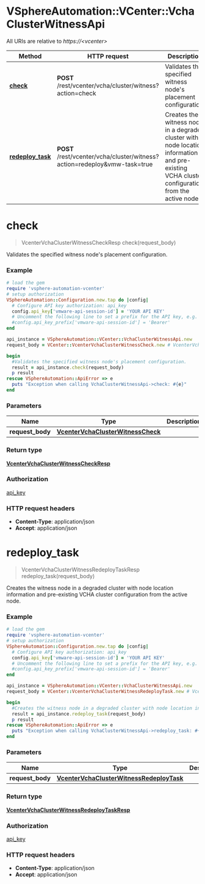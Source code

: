 # VSphereAutomation::VCenter::VchaClusterWitnessApi

All URIs are relative to *https://&lt;vcenter&gt;*

Method | HTTP request | Description
------------- | ------------- | -------------
[**check**](VchaClusterWitnessApi.md#check) | **POST** /rest/vcenter/vcha/cluster/witness?action&#x3D;check | Validates the specified witness node&#39;s placement configuration.
[**redeploy_task**](VchaClusterWitnessApi.md#redeploy_task) | **POST** /rest/vcenter/vcha/cluster/witness?action&#x3D;redeploy&amp;vmw-task&#x3D;true | Creates the witness node in a degraded cluster with node location information and pre-existing VCHA cluster configuration from the active node.


# **check**
> VcenterVchaClusterWitnessCheckResp check(request_body)

Validates the specified witness node's placement configuration.

### Example
```ruby
# load the gem
require 'vsphere-automation-vcenter'
# setup authorization
VSphereAutomation::Configuration.new.tap do |config|
  # Configure API key authorization: api_key
  config.api_key['vmware-api-session-id'] = 'YOUR API KEY'
  # Uncomment the following line to set a prefix for the API key, e.g. 'Bearer' (defaults to nil)
  #config.api_key_prefix['vmware-api-session-id'] = 'Bearer'
end

api_instance = VSphereAutomation::VCenter::VchaClusterWitnessApi.new
request_body = VCenter::VcenterVchaClusterWitnessCheck.new # VcenterVchaClusterWitnessCheck | 

begin
  #Validates the specified witness node's placement configuration.
  result = api_instance.check(request_body)
  p result
rescue VSphereAutomation::ApiError => e
  puts "Exception when calling VchaClusterWitnessApi->check: #{e}"
end
```

### Parameters

Name | Type | Description  | Notes
------------- | ------------- | ------------- | -------------
 **request_body** | [**VcenterVchaClusterWitnessCheck**](VcenterVchaClusterWitnessCheck.md)|  | 

### Return type

[**VcenterVchaClusterWitnessCheckResp**](VcenterVchaClusterWitnessCheckResp.md)

### Authorization

[api_key](../README.md#api_key)

### HTTP request headers

 - **Content-Type**: application/json
 - **Accept**: application/json



# **redeploy_task**
> VcenterVchaClusterWitnessRedeployTaskResp redeploy_task(request_body)

Creates the witness node in a degraded cluster with node location information and pre-existing VCHA cluster configuration from the active node.

### Example
```ruby
# load the gem
require 'vsphere-automation-vcenter'
# setup authorization
VSphereAutomation::Configuration.new.tap do |config|
  # Configure API key authorization: api_key
  config.api_key['vmware-api-session-id'] = 'YOUR API KEY'
  # Uncomment the following line to set a prefix for the API key, e.g. 'Bearer' (defaults to nil)
  #config.api_key_prefix['vmware-api-session-id'] = 'Bearer'
end

api_instance = VSphereAutomation::VCenter::VchaClusterWitnessApi.new
request_body = VCenter::VcenterVchaClusterWitnessRedeployTask.new # VcenterVchaClusterWitnessRedeployTask | 

begin
  #Creates the witness node in a degraded cluster with node location information and pre-existing VCHA cluster configuration from the active node.
  result = api_instance.redeploy_task(request_body)
  p result
rescue VSphereAutomation::ApiError => e
  puts "Exception when calling VchaClusterWitnessApi->redeploy_task: #{e}"
end
```

### Parameters

Name | Type | Description  | Notes
------------- | ------------- | ------------- | -------------
 **request_body** | [**VcenterVchaClusterWitnessRedeployTask**](VcenterVchaClusterWitnessRedeployTask.md)|  | 

### Return type

[**VcenterVchaClusterWitnessRedeployTaskResp**](VcenterVchaClusterWitnessRedeployTaskResp.md)

### Authorization

[api_key](../README.md#api_key)

### HTTP request headers

 - **Content-Type**: application/json
 - **Accept**: application/json



